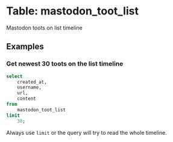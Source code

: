 # Table: mastodon_toot_list

Mastodon toots on list timeline

## Examples

### Get newest 30 toots on the list timeline

```sql
select
    created_at,
    username,
    url,
    content
from
    mastodon_toot_list
limit 
    30;
```

Always use `limit` or the query will try to read the whole timeline. 

